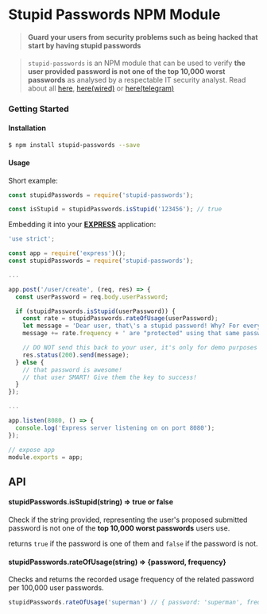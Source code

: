 # Stupid Passwords NPM Module

> #### Guard your users from security problems such as being hacked that start by having stupid passwords

> `stupid-passwords` is an NPM module that can be used to verify **the user provided password is
not one of the top 10,000 worst passwords** as analysed by a respectable IT security analyst. Read
about all [ here](https://xato.net/10-000-top-passwords-6d6380716fe0#.473dkcjfm),
[here(wired)](http://www.wired.com/2013/12/web-semantics-the-ten-thousand-worst-passwords/) or
[here(telegram)](http://www.telegraph.co.uk/technology/internet-security/10303159/Most-common-and-hackable-passwords-on-the-internet.html)

### Getting Started

#### Installation

```bash
$ npm install stupid-passwords --save
```

#### Usage

Short example:

```js
const stupidPasswords = require('stupid-passwords');

const isStupid = stupidPasswords.isStupid('123456'); // true
```

Embedding it into your [**EXPRESS**](http://expressjs.com/en/4x/api.html#app.post.method) application:

```js
'use strict';

const app = require('express')();
const stupidPasswords = require('stupid-passwords');

...

app.post('/user/create', (req, res) => {
  const userPassword = req.body.userPassword;

  if (stupidPasswords.isStupid(userPassword)) {
    const rate = stupidPasswords.rateOfUsage(userPassword);
    let message = 'Dear user, that\'s a stupid password! Why? For every 100,000 user accounts on the internet, ';
    message += rate.frequency + ' are "protected" using that same password. Hacker\'s paradise.';

    // DO NOT send this back to your user, it's only for demo purposes
    res.status(200).send(message);
  } else {
    // that password is awesome!
    // that user SMART! Give them the key to success!
  }
});

...

app.listen(8080, () => {
  console.log('Express server listening on on port 8080');
});

// expose app
module.exports = app;
```


## API

#### stupidPasswords.isStupid(string) => true or false

Check if the string provided, representing the user's proposed submitted password is not one of the
**top 10,000 worst passwords** users use.

returns `true` if the password is one of them and `false` if the password is not.

#### stupidPasswords.rateOfUsage(string) => {password, frequency}

Checks and returns the recorded usage frequency of the related password per 100,000 user passwords.

```js
stupidPasswords.rateOfUsage('superman') // { password: 'superman', frequency: 2523 }
```
